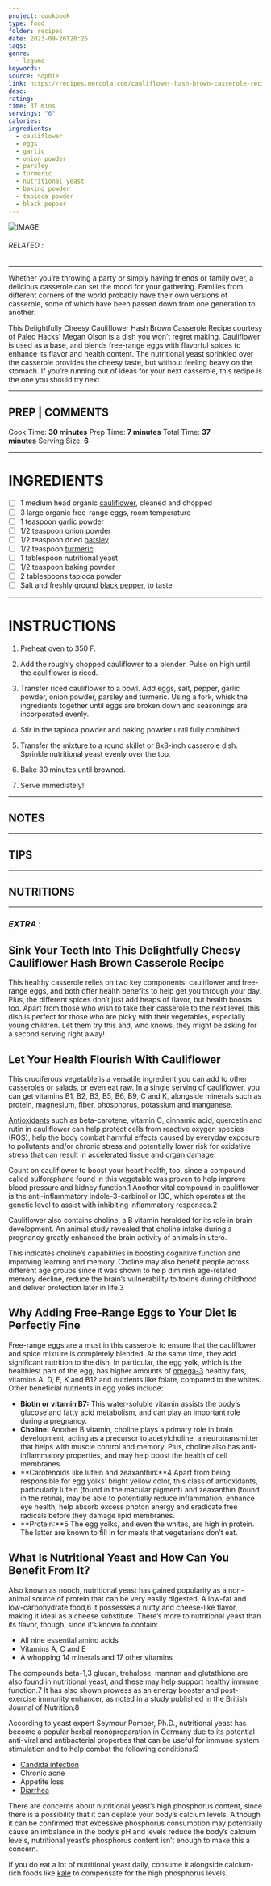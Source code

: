 ```yaml
---
project: cookbook
type: food
folder: recipes
date: 2023-09-26T20:26
tags: 
genre:
  - legume
keywords: 
source: Sophie
link: https://recipes.mercola.com/cauliflower-hash-brown-casserole-recipe.aspx?utm_source=prnl&utm_medium=email&utm_content=art2&utm_campaign=20170514Z1_UCM&et_cid=DM143682&et_rid=2003973898
desc: 
rating: 
time: 37 mins
servings: "6"
calories: 
ingredients:
  - cauliflower
  - eggs
  - garlic
  - onion powder
  - parsley
  - turmeric
  - nutritional yeast
  - baking powder
  - tapioca powder
  - black pepper
---
```


![IMAGE](image_408.png)

###### *RELATED* : 
---
Whether you’re throwing a party or simply having friends or family over, a delicious casserole can set the mood for your gathering. Families from different corners of the world probably have their own versions of casserole, some of which have been passed down from one generation to another.

This Delightfully Cheesy Cauliflower Hash Brown Casserole Recipe courtesy of Paleo Hacks’ Megan Olson is a dish you won’t regret making. Cauliflower is used as a base, and blends free-range eggs with flavorful spices to enhance its flavor and health content. The nutritional yeast sprinkled over the casserole provides the cheesy taste, but without feeling heavy on the stomach. If you’re running out of ideas for your next casserole, this recipe is the one you should try next

---
## PREP | COMMENTS

Cook Time: **30 minutes** Prep Time: **7 minutes** Total Time: **37 minutes** Serving Size: **6**

---
# INGREDIENTS

- [ ] 1 medium head organic [cauliflower](http://foodfacts.mercola.com/cauliflower.html), cleaned and chopped
- [ ] 3 large organic free-range eggs, room temperature
- [ ] 1 teaspoon garlic powder
- [ ] 1/2 teaspoon onion powder
- [ ] 1/2 teaspoon dried [parsley](http://foodfacts.mercola.com/parsley.html)
- [ ] 1/2 teaspoon [turmeric](http://foodfacts.mercola.com/turmeric.html)
- [ ] 1 tablespoon nutritional yeast
- [ ] 1/2 teaspoon baking powder
- [ ] 2 tablespoons tapioca powder
- [ ] Salt and freshly ground [black pepper](http://foodfacts.mercola.com/black-pepper.html), to taste

---
# INSTRUCTIONS

1. Preheat oven to 350 F.
    
2. Add the roughly chopped cauliflower to a blender. Pulse on high until the cauliflower is riced.
    
3. Transfer riced cauliflower to a bowl. Add eggs, salt, pepper, garlic powder, onion powder, parsley and turmeric. Using a fork, whisk the ingredients together until eggs are broken down and seasonings are incorporated evenly.
    
4. Stir in the tapioca powder and baking powder until fully combined.
    
5. Transfer the mixture to a round skillet or 8x8-inch casserole dish. Sprinkle nutritional yeast evenly over the top.
    
6. Bake 30 minutes until browned.
    
7. Serve immediately!

---
## NOTES



---
## TIPS



---
## NUTRITIONS



---
### *EXTRA* :

## Sink Your Teeth Into This Delightfully Cheesy Cauliflower Hash Brown Casserole Recipe

This healthy casserole relies on two key components: cauliflower and free-range eggs, and both offer health benefits to help get you through your day. Plus, the different spices don’t just add heaps of flavor, but health boosts too. Apart from those who wish to take their casserole to the next level, this dish is perfect for those who are picky with their vegetables, especially young children. Let them try this and, who knows, they might be asking for a second serving right away!

## Let Your Health Flourish With Cauliflower

This cruciferous vegetable is a versatile ingredient you can add to other casseroles or [salads](https://recipes.mercola.com/salad.aspx), or even eat raw. In a single serving of cauliflower, you can get vitamins B1, B2, B3, B5, B6, B9, C and K, alongside minerals such as protein, magnesium, fiber, phosphorus, potassium and manganese.

[Antioxidants](https://articles.mercola.com/antioxidants.aspx) such as beta-carotene, vitamin C, cinnamic acid, quercetin and rutin in cauliflower can help protect cells from reactive oxygen species (ROS), help the body combat harmful effects caused by everyday exposure to pollutants and/or chronic stress and potentially lower risk for oxidative stress that can result in accelerated tissue and organ damage.

Count on cauliflower to boost your heart health, too, since a compound called sulforaphane found in this vegetable was proven to help improve blood pressure and kidney function.1 Another vital compound in cauliflower is the anti-inflammatory indole-3-carbinol or I3C, which operates at the genetic level to assist with inhibiting inflammatory responses.2

Cauliflower also contains choline, a B vitamin heralded for its role in brain development. An animal study revealed that choline intake during a pregnancy greatly enhanced the brain activity of animals in utero.

This indicates choline’s capabilities in boosting cognitive function and improving learning and memory. Choline may also benefit people across different age groups since it was shown to help diminish age-related memory decline, reduce the brain’s vulnerability to toxins during childhood and deliver protection later in life.3

## Why Adding Free-Range Eggs to Your Diet Is Perfectly Fine

Free-range eggs are a must in this casserole to ensure that the cauliflower and spice mixture is completely blended. At the same time, they add significant nutrition to the dish. In particular, the egg yolk, which is the healthiest part of the egg, has higher amounts of [omega-3](https://articles.mercola.com/omega-3.aspx) healthy fats, vitamins A, D, E, K and B12 and nutrients like folate, compared to the whites. Other beneficial nutrients in egg yolks include:

- **Biotin or vitamin B7:** This water-soluble vitamin assists the body’s glucose and fatty acid metabolism, and can play an important role during a pregnancy.
- **Choline:** Another B vitamin, choline plays a primary role in brain development, acting as a precursor to acetylcholine, a neurotransmitter that helps with muscle control and memory. Plus, choline also has anti-inflammatory properties, and may help boost the health of cell membranes.
- **Carotenoids like lutein and zeaxanthin:**4 Apart from being responsible for egg yolks’ bright yellow color, this class of antioxidants, particularly lutein (found in the macular pigment) and zeaxanthin (found in the retina), may be able to potentially reduce inflammation, enhance eye health, help absorb excess photon energy and eradicate free radicals before they damage lipid membranes.
- **Protein:**5 The egg yolks, and even the whites, are high in protein. The latter are known to fill in for meats that vegetarians don’t eat.

## What Is Nutritional Yeast and How Can You Benefit From It?

Also known as nooch, nutritional yeast has gained popularity as a non-animal source of protein that can be very easily digested. A low-fat and low-carbohydrate food,6 it possesses a nutty and cheese-like flavor, making it ideal as a cheese substitute. There’s more to nutritional yeast than its flavor, though, since it’s known to contain:

- All nine essential amino acids
- Vitamins A, C and E
- A whopping 14 minerals and 17 other vitamins

The compounds beta-1,3 glucan, trehalose, mannan and glutathione are also found in nutritional yeast, and these may help support healthy immune function.7 It has also shown prowess as an energy booster and post-exercise immunity enhancer, as noted in a study published in the British Journal of Nutrition.8

According to yeast expert Seymour Pomper, Ph.D., nutritional yeast has become a popular herbal monopreparation in Germany due to its potential anti-viral and antibacterial properties that can be useful for immune system stimulation and to help combat the following conditions:9

- [Candida infection](https://articles.mercola.com/yeast-infection/what-is-yeast-infection.aspx)
- Chronic acne
- Appetite loss
- [Diarrhea](https://articles.mercola.com/diarrhea.aspx)

There are concerns about nutritional yeast’s high phosphorus content, since there is a possibility that it can deplete your body’s calcium levels. Although it can be confirmed that excessive phosphorus consumption may potentially cause an imbalance in the body’s pH and levels reduce the body’s calcium levels, nutritional yeast’s phosphorus content isn’t enough to make this a concern.

If you do eat a lot of nutritional yeast daily, consume it alongside calcium-rich foods like [kale](https://foodfacts.mercola.com/kale.html) to compensate for the high phosphorus levels.

